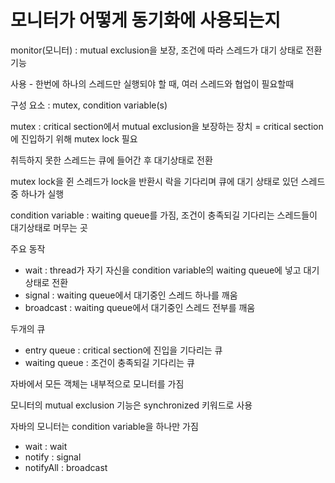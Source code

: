 # ****모니터가 어떻게 동기화에 사용되는지****

monitor(모니터) : mutual exclusion을 보장, 조건에 따라 스레드가 대기 상태로 전환 기능

사용 - 한번에 하나의 스레드만 실행되야 할 때, 여러 스레드와 협업이 필요할때

구성 요소 : mutex, condition variable(s)

mutex : critical section에서 mutual exclusion을 보장하는 장치 = critical section에 진입하기 위해 mutex lock 필요

취득하지 못한 스레드는 큐에 들어간 후 대기상태로 전환

mutex lock을 쥔 스레드가 lock을 반환시 락을 기다리며 큐에 대기 상태로 있던 스레드 중 하나가 실행

condition variable : waiting queue를 가짐, 조건이 충족되길 기다리는 스레드들이 대기상태로 머무는 곳

주요 동작 

- wait : thread가 자기 자신을 condition variable의 waiting queue에 넣고 대기 상태로 전환
- signal : waiting queue에서 대기중인 스레드 하나를 깨움
- broadcast : waiting queue에서 대기중인 스레드 전부를 깨움

두개의 큐 

- entry queue : critical section에 진입을 기다리는 큐
- waiting queue : 조건이 충족되길 기다리는 큐

자바에서 모든 객체는 내부적으로 모니터를 가짐

모니터의 mutual exclusion 기능은 synchronized 키워드로 사용

자바의 모니터는 condition variable을 하나만 가짐

- wait : wait
- notify : signal
- notifyAll : broadcast